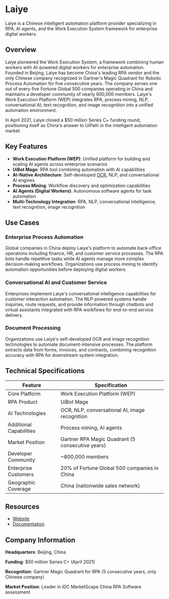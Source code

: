 # Laiye

Laiye is a Chinese intelligent automation platform provider specializing in RPA, AI agents, and the Work Execution System framework for enterprise digital workers.

## Overview

Laiye pioneered the Work Execution System, a framework combining human workers with AI-powered digital workers for enterprise automation. Founded in Beijing, Laiye has become China's leading RPA vendor and the only Chinese company recognized in Gartner's Magic Quadrant for Robotic Process Automation for five consecutive years. The company serves one out of every five Fortune Global 500 companies operating in China and maintains a developer community of nearly 800,000 members. Laiye's Work Execution Platform (WEP) integrates RPA, process mining, NLP, conversational AI, text recognition, and image recognition into a unified automation environment.

In April 2021, Laiye closed a $50 million Series C+ funding round, positioning itself as China's answer to UiPath in the intelligent automation market.

## Key Features

- **Work Execution Platform (WEP)**: Unified platform for building and scaling AI agents across enterprise scenarios
- **UiBot Mage**: RPA tool combining automation with AI capabilities
- **AI-Native Architecture**: Self-developed [OCR](../../capabilities/ocr/index.md), NLP, and conversational AI engines
- **Process Mining**: Workflow discovery and optimization capabilities
- **AI Agents (Digital Workers)**: Autonomous software agents for task automation
- **Multi-Technology Integration**: RPA, NLP, conversational intelligence, text recognition, image recognition

## Use Cases

### Enterprise Process Automation

Global companies in China deploy Laiye's platform to automate back-office operations including finance, HR, and customer service processes. The RPA bots handle repetitive tasks while AI agents manage more complex decision-making workflows. Organizations use process mining to identify automation opportunities before deploying digital workers.

### Conversational AI and Customer Service

Enterprises implement Laiye's conversational intelligence capabilities for customer interaction automation. The NLP-powered systems handle inquiries, route requests, and provide information through chatbots and virtual assistants integrated with RPA workflows for end-to-end service delivery.

### Document Processing

Organizations use Laiye's self-developed OCR and image recognition technologies to automate document-intensive processes. The platform extracts data from forms, invoices, and contracts, combining recognition accuracy with RPA for downstream system integration.

## Technical Specifications

| Feature | Specification |
|---------|---------------|
| Core Platform | Work Execution Platform (WEP) |
| RPA Product | UiBot Mage |
| AI Technologies | OCR, NLP, conversational AI, image recognition |
| Additional Capabilities | Process mining, AI agents |
| Market Position | Gartner RPA Magic Quadrant (5 consecutive years) |
| Developer Community | ~800,000 members |
| Enterprise Customers | 20% of Fortune Global 500 companies in China |
| Geographic Coverage | China (nationwide sales network) |

## Resources

- [Website](https://laiye.com/en)
- [Documentation](https://laiye.com/en)

## Company Information

**Headquarters**: Beijing, China

**Funding**: $50 million Series C+ (April 2021)

**Recognition**: Gartner Magic Quadrant for RPA (5 consecutive years, only Chinese company)

**Market Position**: Leader in IDC MarketScape China RPA Software assessment
